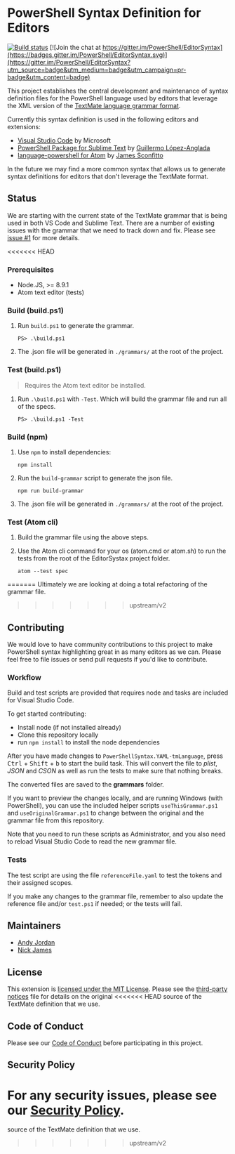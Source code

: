# PowerShell Syntax Definition for Editors

[![Build status](https://ci.appveyor.com/api/projects/status/yhplne0es74doruv/branch/master?svg=true)](https://ci.appveyor.com/project/PowerShell/editorsyntax/branch/master)
[![Join the chat at https://gitter.im/PowerShell/EditorSyntax](https://badges.gitter.im/PowerShell/EditorSyntax.svg)](https://gitter.im/PowerShell/EditorSyntax?utm_source=badge&utm_medium=badge&utm_campaign=pr-badge&utm_content=badge)

This project establishes the central development and maintenance of syntax definition
files for the PowerShell language used by editors that leverage the XML version of the
[TextMate language grammar format](http://manual.macromates.com/en/language_grammars).

Currently this syntax definition is used in the following editors and extensions:

- [Visual Studio Code](https://github.com/Microsoft/vscode) by Microsoft
- [PowerShell Package for Sublime Text](https://github.com/SublimeText/PowerShell) by [Guillermo López-Anglada](https://github.com/guillermooo)
- [language-powershell for Atom](https://github.com/jugglingnutcase/language-powershell) by [James Sconfitto](https://github.com/jugglingnutcase/)

In the future we may find a more common syntax that allows us to generate syntax
definitions for editors that don't leverage the TextMate format.

## Status

We are starting with the current state of the TextMate grammar that is being used in
both VS Code and Sublime Text.  There are a number of existing issues with the grammar
that we need to track down and fix.  Please see [issue #1](https://github.com/PowerShell/EditorSyntax/issues/1)
for more details.

<<<<<<< HEAD
### Prerequisites

- Node.JS, >= 8.9.1
- Atom text editor (tests)

### Build (build.ps1)

1. Run `build.ps1` to generate the grammar.

    ```
    PS> .\build.ps1
    ```

2. The .json file will be generated in `./grammars/` at the root of the project.

### Test (build.ps1)

> Requires the Atom text editor be installed.

1. Run `.\build.ps1` with `-Test`. Which will build the grammar file and run all of the specs.

    ```
    PS> .\build.ps1 -Test
    ```

### Build (npm)

1. Use `npm` to install dependencies:

    ```
    npm install
    ```

2. Run the `build-grammar` script to generate the json file.

    ```
    npm run build-grammar
    ```

3. The .json file will be generated in `./grammars/` at the root of the project.

### Test (Atom cli)

1. Build the grammar file using the above steps.

3. Use the Atom cli command for your os (atom.cmd or atom.sh) to run the tests from the root of the EditorSystax project folder.

    ```
    atom --test spec
    ```
=======
Ultimately we are looking at doing a total refactoring of the grammar file.
>>>>>>> upstream/v2

## Contributing

We would love to have community contributions to this project to make PowerShell syntax
highlighting great in as many editors as we can.  Please feel free to file issues or
send pull requests if you'd like to contribute.

### Workflow

Build and test scripts are provided that requires node and tasks are included for Visual Studio Code.

To get started contributing:

- Install node (if not installed already)
- Clone this repository locally
- run ``npm install`` to install the node dependencies

After you have made changes to ``PowerShellSyntax.YAML-tmLanguage``, press <kbd>Ctrl</kbd> + <kbd>Shift</kbd> + <kbd>b</kbd> to start the build task. This will convert the file to _plist_, _JSON_ and _CSON_ as well as run the tests to make sure that nothing breaks.

The converted files are saved to the **grammars** folder.

If you want to preview the changes locally, and are running Windows (with PowerShell), you can use the included helper scripts ``useThisGrammar.ps1`` and ``useOriginalGrammar.ps1`` to change between the original and the grammar file from this repository.

Note that you need to run these scripts as Administrator, and you also need to reload Visual Studio Code to read the new grammar file.

### Tests

The test script are using the file ``referenceFile.yaml`` to test the tokens and their assigned scopes.

If you make any changes to the grammar file, remember to also update the reference file and/or ``test.ps1`` if needed; or the tests will fail.

## Maintainers

- [Andy Jordan](https://github.com/andyleejordan)
- [Nick James](https://github.com/omniomi)

## License

This extension is [licensed under the MIT License](LICENSE). Please see the
[third-party notices](Third%20Party%20Notices.txt) file for details on the original
<<<<<<< HEAD
source of the TextMate definition that we use.

## Code of Conduct

Please see our [Code of Conduct](.github/CODE_OF_CONDUCT.md) before participating in this project.

## Security Policy

For any security issues, please see our [Security Policy](.github/SECURITY.md).
=======
source of the TextMate definition that we use.
>>>>>>> upstream/v2
